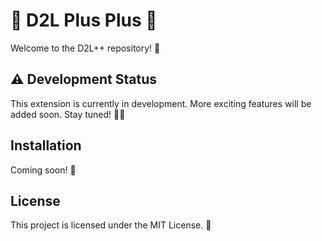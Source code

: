 # 🌙 D2L Plus Plus 🌙

Welcome to the D2L++ repository! 🚀

## ⚠️ Development Status
This extension is currently in development. More exciting features will be added soon. Stay tuned! 🔧🔜

## Installation
Coming soon! 🚧

## License
This project is licensed under the MIT License. 📜
